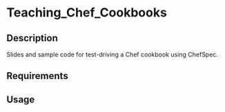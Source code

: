 Teaching_Chef_Cookbooks
==========

Description
-----------
Slides and sample code for test-driving a Chef cookbook using ChefSpec.

Requirements
------------


Usage
-----

